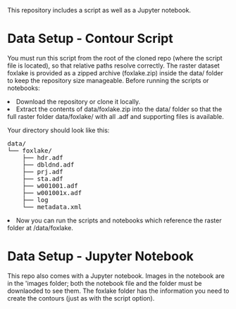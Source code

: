 This repository includes a script as well as a Jupyter notebook.

<h1>Data Setup - Contour Script</h1>

You must run this script from the root of the cloned repo (where the script file is located), so that relative paths resolve correctly. The raster dataset foxlake is provided as a zipped archive (foxlake.zip) inside the data/ folder to keep the repository size manageable. Before running the scripts or notebooks:

<li>Download the repository or clone it locally.</li>

<li>Extract the contents of data/foxlake.zip into the data/ folder so that the full raster folder data/foxlake/ with all .adf and supporting files is available.

Your directory should look like this:

<pre>data/
└── foxlake/
    ├── hdr.adf
    ├── dbldnd.adf
    ├── prj.adf
    ├── sta.adf
    ├── w001001.adf
    ├── w001001x.adf
    ├── log
    └── metadata.xml</pre>
    
<li>Now you can run the scripts and notebooks which reference the raster folder at /data/foxlake.</li>

<h1>Data Setup - Jupyter Notebook</h1>

This repo also comes with a Jupyter notebook. Images in the notebook are in the 'images folder; both the notebook file and the folder must be downlaoded to see them. The foxlake folder has the information you need to create the contours (just as with the script option).

